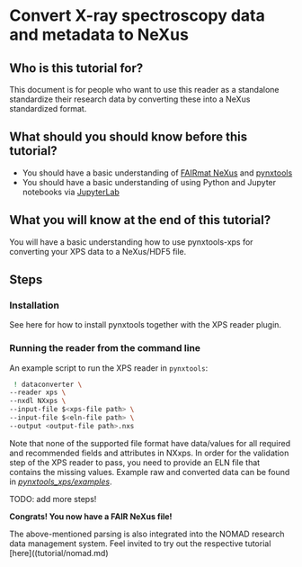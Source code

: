# Convert X-ray spectroscopy data and metadata to NeXus

## Who is this tutorial for?

This document is for people who want to use this reader as a standalone standardize their research data by converting these
into a NeXus standardized format.

## What should you should know before this tutorial?

- You should have a basic understanding of [FAIRmat NeXus](https://github.com/FAIRmat/nexus_definitions) and [pynxtools](https://github.com/FAIRmat/pynxtools)
- You should have a basic understanding of using Python and Jupyter notebooks via [JupyterLab](https://jupyter.org)

## What you will know at the end of this tutorial?

You will have a basic understanding how to use pynxtools-xps for converting your XPS data to a NeXus/HDF5 file.

## Steps

### Installation
See here for how to install pynxtools together with the XPS reader plugin.

### Running the reader from the command line
An example script to run the XPS reader in `pynxtools`:
```sh
 ! dataconverter \
--reader xps \
--nxdl NXxps \
--input-file $<xps-file path> \
--input-file $<eln-file path> \
--output <output-file path>.nxs
```
Note that none of the supported file format have data/values for all required and recommended fields and attributes in NXxps. In order for the validation step of the XPS reader to pass, you need to provide an ELN file that contains the missing values. Example raw and converted data can be found in  [*pynxtools_xps/examples*](https://github.com/FAIRmat-NFDI/pynxtools-xps/tree/main/examples).

TODO: add more steps! <!--[The Jupyter notebook is available here](https://github.com/FAIRmat-NFDI/pynxtools-em/blob/main/examples/HowToUseTutorial.ipynb) TODO!-->

**Congrats! You now have a FAIR NeXus file!**

The above-mentioned parsing is also integrated into the NOMAD research data management system.
Feel invited to try out the respective tutorial [here]((tutorial/nomad.md)
